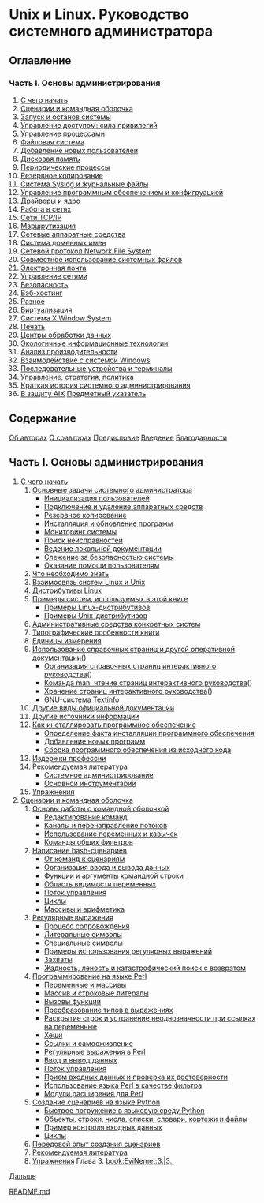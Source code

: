 # Unix и Linux. Руководство системного администратора
## Оглавление
### Часть I. Основы администрирования
1. [С чего начать]()
1. [Сценарии и командная оболочка]()
1. [Запуск и останов системы]()
1. [Управление доступом: сила привилегий]()
1. [Управление процессами]()
1. [Файловая система]()
1. [Добавление новых пользователей]()
1. [Дисковая память]()
1. [Периодические процессы]()
1. [Резервное копирование]()
1. [Система Syslog и журнальные файлы]()
1. [Управление программным обеспечением и конфигруацией]()
1. [Драйверы и ядро]()
1. [Работа в сетях]()
1. [Сети TCP/IP]()
1. [Маршрутизация]()
1. [Сетевые аппаратные средства]()
1. [Система доменных имен]()
1. [Сетевой протокол Network File System]()
1. [Совместное использование системных файлов]()
1. [Электронная почта]()
1. [Управление сетями]()
1. [Безопасность]()
1. [Вэб-хостинг]()
1. [Разное]()
1. [Виртуализация]()
1. [Система X Window System]()
1. [Печать]()
1. [Центры обработки данных]()
1. [Экологичные информационные технологии]()
1. [Анализ производительности]()
1. [Взаимодействие с системой Windows]()
1. [Последовательные устройства и терминалы]()
1. [Управление, стратегия, политика]()
1. [Краткая история системного администрирования]()
1. [В защиту AIX]()
[Предметный указатель]()
## Содержание
[Об авторах]()
[О соавторах]()
[Предисловие]()
[Введение]()
[Благодарности]()
## Часть I. Основы администрирования
1. [С чего начать]()
    1. [Основные задачи системного администратора]()
        - [Инициализация пользователей]()
        - [Подключение и удаление аппаратных средств]()
        - [Резервное копирование]()
        - [Инсталляция и обновление программ]()
        - [Мониторинг системы]()
        - [Поиск неисправностей]()
        - [Ведение локальной документации]()
        - [Слежение за безопасностью системы]()
        - [Оказание помощи пользователям]()
    1. [Что необходимо знать]()
    1. [Взаимосвязь систем Linux и Unix]()
    1. [Дистрибутивы Linux]()
    1. [Примеры систем, используемых в этой книге]()
        - [Примеры Linux-дистрибутивов]()
        - [Примеры Unix-дистрибутивов]()
    1. [Административные средства конкретных систем]()
    1. [Типографические особенности книги]()
    1. [Единицы измерения]()
    1. [Использование справочных страниц и другой оперативной документации]()()
        - [Организация справочных страниц интерактивного руководства]()()
        - [Команда man: чтение страниц интерактивного руководства]()()
        - [Хранение страниц интерактивного руководства]()()
        - [GNU-система Textinfo]()
    1. [Другие виды официальной документации]()
    1. [Другие источники информации]()
    1. [Как инсталлировать программное обеспечение]()
        - [Определение факта инсталляции программного обеспечения]()
        - [Добавление новых программ]()
        - [Сборка программного обеспечения из исходного кода]()
    1. [Издержки профессии]()
    1. [Рекомендуемая литература]()
        - [Системное администрирование]()
        - [Основной инструментарий]()
    1. [Упражнения]()
1. [Сценарии и командная оболочка]()
    1. [Основы работы с командной оболочкой]()
        - [Редактирование команд]()
        - [Каналы и перенаправление потоков]()
        - [Использование переменных и кавычек]()
        - [Команды общих фильтров]()
    1. [Написание bash-сценариев]()
        - [От команд к сценариям]()
        - [Организация ввода и вывода данных]()
        - [Функции и аргументы командной строки]()
        - [Область видимости переменных]()
        - [Поток управления]()
        - [Циклы]()
        - [Массивы и арифметика]()
    1. [Регулярные выражения]()
        - [Процесс сопровождения]()
        - [Литеральные символы]()
        - [Специальные символы]()
        - [Примеры использования регулярных выражений]()
        - [Захваты]()
        - [Жадность, леность и катастрофический поиск с возвратом]()
    1. [Программирование на языке Perl]()
        - [Переменные и массивы]()
        - [Массив и строковые литералы]()
        - [Вызовы функций]()
        - [Преобразование типов в выражениях]()
        - [Раскрытие строк и устранение неоднозначности при ссылках на переменные]()
        - [Хеши]()
        - [Ссылки и самооживление]()
        - [Регулярные выражения в Perl]()
        - [Ввод и вывод данных]()
        - [Поток управления]()
        - [Прием входных данных и проверка их достоверности]()
        - [Использование языка Perl в качестве фильтра]()
        - [Модули расширения для Perl]()
    1. [Создание сценариев на языке Python]()
        - [Быстрое погружение в языковую среду Python]()
        - [Объекты, строки, числа, списки, словари, кортежи и файлы]()
        - [Пример контроля входных данных]()
        - [Циклы]()
    1. [Передовой опыт создания сценариев]()
    1. [Рекомендуемая литература]()
    1. [Упражнения]()
Глава 3. 
[book:EviNemet:3.|3.. ]()

[Дальше](.md)

[README.md](../../README.md)